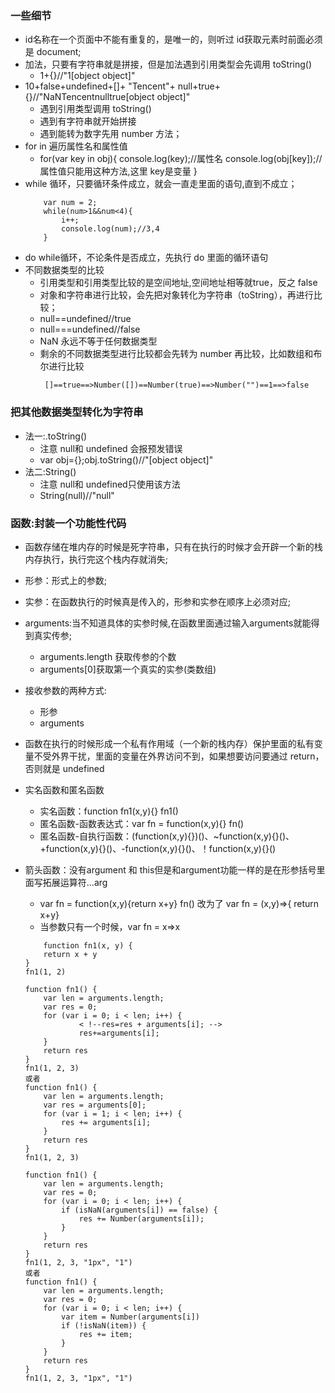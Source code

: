### 一些细节
+ id名称在一个页面中不能有重复的，是唯一的，则听过 id获取元素时前面必须是 document;
+ 加法，只要有字符串就是拼接，但是加法遇到引用类型会先调用 toString()
    + 1+{}//"1[object object]"
+ 10+false+undefined+[]+ "Tencent"+ null+true+{}//"NaNTencentnulltrue[object object]"
    + 遇到引用类型调用 toString()
    + 遇到有字符串就开始拼接
    + 遇到能转为数字先用 number 方法；
+ for in 遍历属性名和属性值
    + for(var key in obj){
        console.log(key);//属性名
        console.log(obj[key]);//属性值只能用这种方法,这里 key是变量
    }
+ while 循环，只要循环条件成立，就会一直走里面的语句,直到不成立； 
    ```
        var num = 2;
        while(num>1&&num<4){
            i++;
            console.log(num);//3,4
        }
    ```
+ do while循环，不论条件是否成立，先执行 do 里面的循环语句
+ 不同数据类型的比较
    + 引用类型和引用类型比较的是空间地址,空间地址相等就true，反之 false
    + 对象和字符串进行比较，会先把对象转化为字符串（toString），再进行比较；
    + null==undefined//true
    + null===undefined//false
    + NaN 永远不等于任何数据类型
    + 剩余的不同数据类型进行比较都会先转为 number 再比较，比如数组和布尔进行比较
        ```
         []==true==>Number([])==Number(true)==>Number("")==1==>false
        ```



### 把其他数据类型转化为字符串
+ 法一:.toString()
    + 注意 null和 undefined 会报预发错误
    + var obj={};obj.toString()//"[object object]"
+ 法二:String()
    + 注意 null和 undefined只使用该方法
    + String(null)//"null"



### 函数:封装一个功能性代码
+ 函数存储在堆内存的时候是死字符串，只有在执行的时候才会开辟一个新的栈内存执行，执行完这个栈内存就消失;
+ 形参：形式上的参数;
+ 实参：在函数执行的时候真是传入的，形参和实参在顺序上必须对应;
+ arguments:当不知道具体的实参时候,在函数里面通过输入arguments就能得到真实传参;
    + arguments.length 获取传参的个数
    + arguments[0]获取第一个真实的实参(类数组)
+ 接收参数的两种方式:
    + 形参
    + arguments
+ 函数在执行的时候形成一个私有作用域（一个新的栈内存）保护里面的私有变量不受外界干扰，里面的变量在外界访问不到，如果想要访问要通过 return，否则就是 undefined
+ 实名函数和匿名函数
    + 实名函数：function fn1(x,y){}  fn1() 
    + 匿名函数-函数表达式：var fn = function(x,y){}  fn()  
    + 匿名函数-自执行函数：(function(x,y){})()、~function(x,y){}()、+function(x,y){}()、-function(x,y){}()、！function(x,y){}()
+ 箭头函数：没有argument 和 this但是和argument功能一样的是在形参括号里面写拓展运算符...arg
    + var fn = function(x,y){return x+y}  fn() 改为了 var fn = (x,y)=>{ return x+y} 
    + 当参数只有一个时候，var fn = x=>x

    ```
        function fn1(x, y) {
        return x + y
    }
    fn1(1, 2)

    function fn1() {
        var len = arguments.length;
        var res = 0;
        for (var i = 0; i < len; i++) {
                < !--res=res + arguments[i]; -->
                res+=arguments[i];
        }
        return res
    }
    fn1(1, 2, 3)
    或者
    function fn1() {
        var len = arguments.length;
        var res = arguments[0];
        for (var i = 1; i < len; i++) {
            res += arguments[i];
        }
        return res
    }
    fn1(1, 2, 3)

    function fn1() {
        var len = arguments.length;
        var res = 0;
        for (var i = 0; i < len; i++) {
            if (isNaN(arguments[i]) == false) {
                res += Number(arguments[i]);
            }
        }
        return res
    }
    fn1(1, 2, 3, "1px", "1")
    或者
    function fn1() {
        var len = arguments.length;
        var res = 0;
        for (var i = 0; i < len; i++) {
            var item = Number(arguments[i])
            if (!isNaN(item)) {
                res += item;
            }
        }
        return res
    }
    fn1(1, 2, 3, "1px", "1")


    ```



